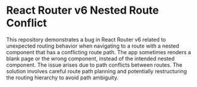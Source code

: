 # React Router v6 Nested Route Conflict

This repository demonstrates a bug in React Router v6 related to unexpected routing behavior when navigating to a route with a nested component that has a conflicting route path. The app sometimes renders a blank page or the wrong component, instead of the intended nested component.  The issue arises due to path conflicts between routes.  The solution involves careful route path planning and potentially restructuring the routing hierarchy to avoid path ambiguity.